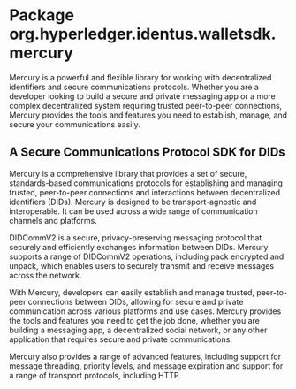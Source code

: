 # Package org.hyperledger.identus.walletsdk.mercury

Mercury is a powerful and flexible library for working with decentralized identifiers and secure communications
protocols. Whether you are a developer looking to build a secure and private messaging app or a more complex
decentralized system requiring trusted peer-to-peer connections, Mercury provides the tools and features you need to
establish, manage, and secure your communications easily.

## A Secure Communications Protocol SDK for DIDs

Mercury is a comprehensive library that provides a set of secure, standards-based communications protocols for
establishing and managing trusted, peer-to-peer connections and interactions between decentralized identifiers (DIDs).
Mercury is designed to be transport-agnostic and interoperable. It can be used across a wide range of communication
channels and platforms.

DIDCommV2 is a secure, privacy-preserving messaging protocol that securely and efficiently exchanges information between
DIDs. Mercury supports a range of DIDCommV2 operations, including pack encrypted and unpack, which enables users to
securely transmit and receive messages across the network.

With Mercury, developers can easily establish and manage trusted, peer-to-peer connections between DIDs, allowing for
secure and private communication across various platforms and use cases. Mercury provides the tools and features you
need to get the job done, whether you are building a messaging app, a decentralized social network, or any other
application that requires secure and private communications.

Mercury also provides a range of advanced features, including support for message threading, priority levels, and
message expiration and support for a range of transport protocols, including HTTP. 
